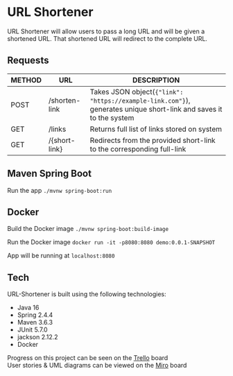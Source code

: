 # URL Shortener
URL Shortener will allow users to pass a long URL and will be given a shortened URL.
That shortened URL will redirect to the complete URL.

## Requests
| METHOD | URL | DESCRIPTION |
| ------ | ------ | ------ |
| POST | /shorten-link | Takes JSON object(```{"link": "https://example-link.com"}```), generates unique short-link and saves it to the system |
| GET | /links | Returns full list of links stored on system |
| GET | /{short-link} | Redirects from the provided short-link to the corresponding full-link |

## Maven Spring Boot
Run the app
```./mvnw spring-boot:run```

## Docker
Build the Docker image
```./mvnw spring-boot:build-image```

Run the Docker image
```docker run -it -p8080:8080 demo:0.0.1-SNAPSHOT```

App will be running at
```localhost:8080```

## Tech
URL-Shortener is built using the following technologies:
- Java 16
- Spring 2.4.4
- Maven 3.6.3
- JUnit 5.7.0
- jackson 2.12.2
- Docker

Progress on this project can be seen on the [Trello] board  
User stories & UML diagrams can be viewed on the [Miro] board

[Trello]: <https://trello.com/b/XV99y2JP>
[Miro]: https://miro.com/app/board/o9J_lMOnXfU=/